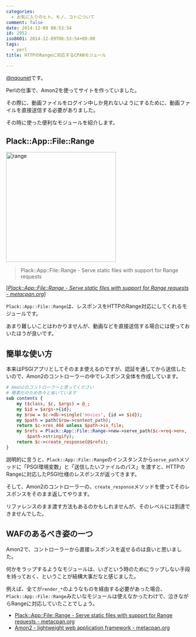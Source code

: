 ```yaml
---
categories:
  - お気に入りのヒト、モノ、コトについて
comment: false
date: 2014-12-09 08:53:54
id: 2952
iso8601: 2014-12-09T08:53:54+09:00
tags:
  - perl
title: HTTPのRangeに対応するCPANモジュール

---
```


<p><a href="https://twitter.com/nqounet">@nqounet</a>です。</p>

<p>Perlの仕事で、Amon2を使ってサイトを作っていました。</p>

<p>その際に、動画ファイルをログイン中しか見れないようにするために、動画ファイルを直接送信する必要がありました。</p>

<p>その時に使った便利なモジュールを紹介します。</p>



<h2>Plack::App::File::Range</h2>

<p><a href="https://www.nqou.net/wp-content/uploads/2014/12/range.jpg"><img src="https://www.nqou.net/wp-content/uploads/2014/12/range-300x300.jpg" alt="range" width="300" height="300" class="alignright size-medium wp-image-2956" /></a></p>

<blockquote cite="https://metacpan.org/pod/Plack::App::File::Range" title="Plack::App::File::Range - Serve static files with support for Range requests - metacpan.org" class="blockquote"><p>Plack::App::File::Range - Serve static files with support for Range requests</p></blockquote>

<div class="cite">[<cite><a href="https://metacpan.org/pod/Plack::App::File::Range">Plack::App::File::Range - Serve static files with support for Range requests - metacpan.org</a></cite>]</div>

<p><code>Plack::App::File::Range</code>は、レスポンスをHTTPのRange対応にしてくれるモジュールです。</p>

<p>あまり難しいことはわかりませんが、動画などを直接送信する場合には使っておいたほうが良いです。</p>

<h2>簡単な使い方</h2>

<p>本来はPSGIアプリとしてそのまま使えるのですが、認証を通してから送信したいので、Amon2のコントローラーの中でレスポンス全体を作成しています。</p>

```perl
# Amon2のコントローラーと思ってください
# 簡素化のため色々と省いています
sub contents {
    my ($class, $c, $args) = @_;
    my $id = $args->{id};
    my $row = $c->db->single('movies', {id => $id});
    my $path = path($row->content_path);
    return $c->res_404 unless $path->is_file;
    my $refs = Plack::App::File::Range->new->serve_path($c->req->env,
        $path->stringify);
    return $c->create_response(@$refs);
}
```

<p>説明的に言うと、<code>Plack::App::File::Range</code>のインスタンスから<code>serve_path</code>メソッドに「PSGI環境変数」と「送信したいファイルのパス」を渡すと、HTTPのRangeに対応したPSGI仕様のレスポンスが返ってきます。</p>

<p>そして、Amon2のコントローラーの、<code>create_response</code>メソッドを使ってそのレスポンスをそのまま返してやります。</p>

<p>リファレンスのまま渡す方法もあるのかもしれませんが、そのレベルには到達できませんでした。</p>

<h2>WAFのあるべき姿の一つ</h2>

<p>Amon2で、コントローラーから直接レスポンスを返せるのは良いと思いました。</p>

<p>何かをラップするようなモジュールは、いざという時のためにラップしない手段を持っておく、ということが結構大事だなと感じました。</p>

<p>例えば、全てが<code>render_*</code>のようなものを経由する必要があった場合、<code>Plack::App::File::Range</code>みたいなモジュールは使えなかったわけで、泣きながらRangeに対応していたことでしょう。</p>

<ul>
<li><a href="https://metacpan.org/pod/Plack::App::File::Range">Plack::App::File::Range - Serve static files with support for Range requests - metacpan.org</a></li>
<li><a href="https://metacpan.org/pod/Amon2">Amon2 - lightweight web application framework - metacpan.org</a></li>
</ul>
    	